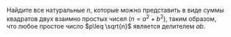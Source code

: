 Найдите все натуральные $n$, которые можно представить в виде суммы квадратов двух взаимно простых чисел $(n =a^2+b^2)$, таким образом, что любое простое число $p\leq \sqrt{n}$ является делителем $ab$.